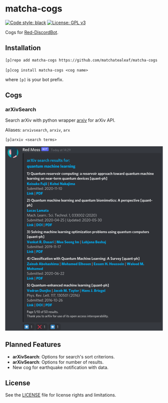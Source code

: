 # matcha-cogs

[![Code style: black](https://img.shields.io/badge/code%20style-black-000000.svg)](https://github.com/psf/black)
[![License: GPL v3](https://img.shields.io/badge/License-GPLv3-blue.svg)](https://www.gnu.org/licenses/gpl-3.0)

Cogs for [Red-DiscordBot](https://github.com/Cog-Creators/Red-DiscordBot).

## Installation

```
[p]repo add matcha-cogs https://github.com/matchatealeaf/matcha-cogs

[p]cog install matcha-cogs <cog name>
```
where `[p]` is your bot prefix.

## Cogs

### arXivSearch

Search arXiv with python wrapper [arxiv](https://pypi.org/project/arxiv/) for arXiv API.

Aliases: `arxivsearch`, `arxiv`, `arx`

```
[p]arxiv <search terms>
```

![](.github/screenshots/arxiv.png)

## Planned Features

+ **arXivSearch**: Options for search's sort criterions.
+ **arXivSearch**: Options for number of results.
+ New cog for earthquake notification with data.

## License

See the [LICENSE](LICENSE) file for license rights and limitations.
